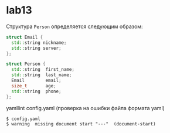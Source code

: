 # lab13

Структура `Person` определяется следующим образом:

```cpp
struct Email {
  std::string nickname;
  std::string server;
};

struct Person {
  std::string  first_name;
  std::string  last_name;
  Email        email;
  size_t       age;
  std::string  phone;
};
```

yamllint config.yaml (проверка на ошибки файла формата yaml)
```ShellSession
$ config.yaml
$ warning  missing document start "---"  (document-start)
```
